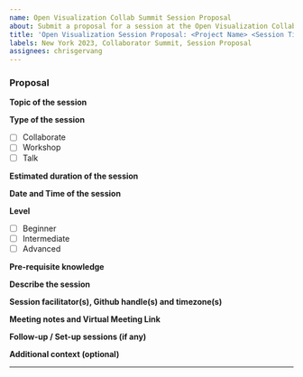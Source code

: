 ```yaml
---
name: Open Visualization Collab Summit Session Proposal
about: Submit a proposal for a session at the Open Visualization Collab Summit 
title: 'Open Visualization Session Proposal: <Project Name> <Session Title>'
labels: New York 2023, Collaborator Summit, Session Proposal
assignees: chrisgervang
---
```


### Proposal

<!--
Thank you! You are submitting a topic for the Open Visualization Collab Summit 2023 in New York City!

Please include as much detail as you are able to at this moment. Don't worry, it doesn't have to be complete.

Please feel free to link to any other issue, PR, or resource that could be relevant.
-->

**Topic of the session**

<!--
Example: "Session space for jQuery Core contributors"
-->

**Type of the session**

<!--
Replace the space between the brackets with an x, like [x], to create a checked box.
-->

- [ ] Collaborate
- [ ] Workshop
- [ ] Talk

**Estimated duration of the session**

<!--
Example: 1 hour / TBD / Open for discussion
-->

**Date and Time of the session**

<!--
Share data and time for the session, so that remote attendees can join.
Example: June 9, 11:00am CDT / TBD / Open for discussion
-->

**Level**

<!--
This is the expected level of familiarity with the subject of the session.

Example: If the subject of the session is Node.js, and participants cannot contribute without minimum Intermediate familiarity, the x should go in Intermediate and Advanced.

Note that your choice of Level will signal expectations to your potential participants.
-->

- [ ] Beginner
- [ ] Intermediate
- [ ] Advanced

**Pre-requisite knowledge**

<!--
List pre-requisite knowledge that it would be required for participants to have or resources you would like them to review before the session. This is different from Level above. Pre-requisite knowledge

Example: It would be helpful for attendees to have some familiarity with the processes of the Release WG, since we plan to do a minor release during the session. That being said, we are happy to walk newer folks through the process. Please review [this doc]() before the session.
-->

**Describe the session**

<!--
It's ok to keep this very short, especially if you haven't yet finalized the specifics.
-->

**Session facilitator(s), Github handle(s) and timezone(s)**

<!--
Example: Your name (@yourgithubhandle) - CEST, Another name (@anothergithubhandle) - PST.

Here's a handy [guide](https://github.com/nodejs/summit/blob/HEAD/SESSION_FACILITATOR_GUIDE.md) for the person or persons who will facilitate this session.
-->

**Meeting notes and Virtual Meeting Link**

<!--

Meeting Notes: <ADD YOUR LINK HERE>
Virtual Meeting link: <ADD YOUR LINK HERE>

-->

**Follow-up / Set-up sessions (if any)**

<!--
List the sessions that are related. This will help with the sequence of scheduling.

Example: This session depends on the discussions happening in #254.
-->

**Additional context (optional)**

<!--
Please let us know if this session is:
- needs to be led by someone remotely
- needs to be held at a specific time/date, and if so, which which that is
-->

----

<!--
Thank you for the Session Proposal. You're done! The next section is for logistics and planning only.
-->
